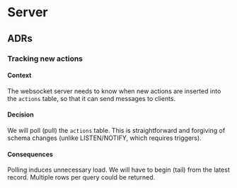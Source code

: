 # Server

## ADRs

### Tracking new actions

#### Context
The websocket server needs to know when new actions are inserted into the `actions` table, so that it can send messages to clients.

#### Decision
We will poll (pull) the `actions` table. This is straightforward and forgiving of schema changes (unlike LISTEN/NOTIFY, which requires triggers).

#### Consequences
Polling induces unnecessary load. We will have to begin (tail) from the latest record. Multiple rows per query could be returned.
